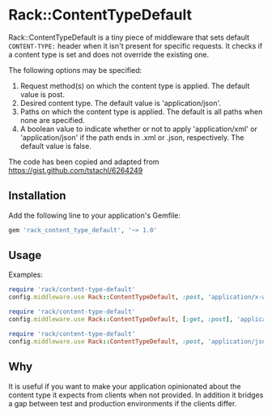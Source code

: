 # Rack::ContentTypeDefault

Rack::ContentTypeDefault is a tiny piece of middleware that sets default `CONTENT-TYPE:` header when it isn't present
for specific requests. It checks if a content type is set and does not override the existing one.

The following options may be specified:

1. Request method(s) on which the content type is applied. The default value is post.
2. Desired content type. The default value is 'application/json'.
3. Paths on which the content type is applied. The default is all paths when none are specified.
4. A boolean value to indicate whether or not to apply 'application/xml' or 'application/json' if the path ends in .xml
    or .json, respectively. The default value is false.


The code has been copied and adapted from https://gist.github.com/tstachl/6264249

## Installation

Add the following line to your application's Gemfile:

```ruby
gem 'rack_content_type_default', '~> 1.0'
```

## Usage

Examples:

```ruby
require 'rack/content-type-default'
config.middleware.use Rack::ContentTypeDefault, :post, 'application/x-www-form-urlencoded'
```

```ruby
require 'rack/content-type-default'
config.middleware.use Rack::ContentTypeDefault, [:get, :post], 'application/xml', '/authenticate.xml'
```

```ruby
require 'rack/content-type-default'
config.middleware.use Rack::ContentTypeDefault, :post, 'application/json', ['/authenticate.json', '/show'], true
```

## Why

It is useful if you want to make your application opinionated about the content type it expects from clients when not
provided. In addition it bridges a gap between test and production environments if the clients differ.
